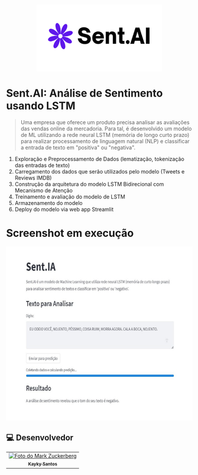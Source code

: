 <p align="center">
    <img src="https://github.com/diasKayky/sent-ai-analise_sentimento/blob/main/logo.png" data-canonical-src="https://github.com/diasKayky/sent-ai-analise_sentimento/blob/main/logo.png" width="340" style="text-align: center;" height="180"/>
</p>

# Sent.AI: Análise de Sentimento usando LSTM

> Uma empresa que oferece um produto precisa analisar as avaliações das vendas online da mercadoria. Para tal, é desenvolvido um modelo de ML utilizando a rede neural LSTM (memória de longo curto prazo) para realizar processamento de linguagem natural (NLP) e classificar a entrada de texto em "positiva" ou "negativa".


1. Exploração e Preprocessamento de Dados (lematização, tokenização das entradas de texto)
2. Carregamento dos dados que serão utilizados pelo modelo (Tweets e Reviews IMDB)
3. Construção da arquitetura do modelo LSTM Bidirecional com Mecanismo de Atenção
4. Treinamento e avaliação do modelo de LSTM
5. Armazenamento do modelo
6. Deploy do modelo via web app Streamlit

# Screenshot em execução

<p align="center">
    <img src="https://github.com/diasKayky/sent-ai-analise_sentimento/blob/main/image.jpeg" data-canonical-src="hthttps://github.com/diasKayky/sent-ai-analise_sentimento/blob/main/image.jpeg" width="550" style="text-align: center;" height="470"/>
</p>

##  💻 Desenvolvedor


<table>
  <tr>
    <td align="center">
      <a href="#">
        <img src="https://avatars.githubusercontent.com/u/75142111?v=4" width="100px;" alt="Foto do Mark Zuckerberg"/><br>
        <sub>
          <b>Kayky Santos</b>
        </sub>
      </a>
    </td>
  </tr>
</table>
